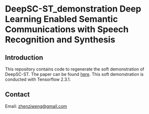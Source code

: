 # DeepSC-ST_demonstration   Deep Learning Enabled Semantic Communications with Speech Recognition and Synthesis
## Introduction
This repository contains code to regenerate the soft demonstration of DeepSC-ST. The paper can be found [here](https://arxiv.org/abs/2205.04603). This soft demonstration is conducted with Tensorflow 2.3.1.
## Contact
Email: zhenziweng@gmail.com
